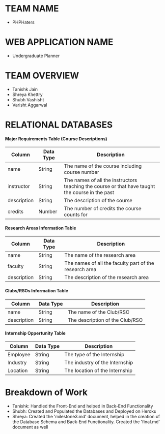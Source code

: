 # TEAM NAME

- PHPHaters

# WEB APPLICATION NAME

- Undergraduate Planner

# TEAM OVERVIEW

- Tanishk Jain
- Shreya Khettry
- Shubh Vashisht
- Varisht Aggarwal

# RELATIONAL DATABASES

#### Major Requirements Table (Course Descriptions)

| Column       | Data Type   | Description              |
|--------------|-------------|--------------------------|
| name         | String      | The name of the course including course number  |
| instructor   | String      | The names of all the instructors teaching the course or that have taught the course in the past |
| description  | String      | The description of the course |
| credits      | Number      | The number of credits the course counts for |


#### Research Areas Information Table 

| Column       | Data Type | Description              |
|--------------|-----------|--------------------------|
| name         | String    | The name of the research area |
| faculty      | String    | The names of all the faculty part of the research area |
| description  | String    | The description of the research area |


#### Clubs/RSOs Information Table

| Column       | Data Type | Description              |
|--------------|-----------|--------------------------|
| name         | String    | The name of the Club/RSO |
| description  | String    | The description of the Club/RSO |

#### Internship Oppertunity Table

| Column       | Data Type | Description              |
|--------------|-----------|--------------------------|
| Employee     | String    | The type of the Internship |
| Industry     | String    | The industry of the Internship |
| Location     | String    | The location of the Internship |

# Breakdown of Work

- Tanishk: Handled the Front-End and helped in Back-End Functionality
- Shubh: Created and Populated the Databases and Deployed on Heroku
- Shreya: Created the 'milestone3.md' document, helped in the creation of the Database Schema and Back-End Functionality. Created the 'final.md' document as well